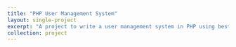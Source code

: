 ```yaml
---
title: "PHP User Management System"
layout: single-project
excerpt: "A project to write a user management system in PHP using best practices"
collection: project
---
```


